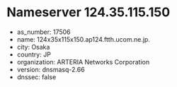 # Nameserver 124.35.115.150

* as_number: 17506
* name: 124x35x115x150.ap124.ftth.ucom.ne.jp.
* city: Osaka
* country: JP
* organization: ARTERIA Networks Corporation
* version: dnsmasq-2.66
* dnssec: false
